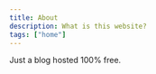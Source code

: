 ```yaml
---
title: About
description: What is this website?
tags: ["home"]
---
```


Just a blog hosted 100% free.
